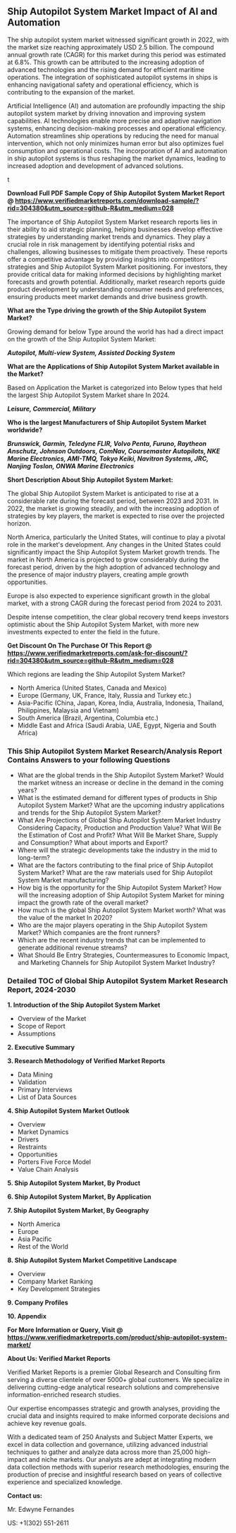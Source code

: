 <h2>Ship Autopilot System Market Impact of AI and Automation</h2><p>The ship autopilot system market witnessed significant growth in 2022, with the market size reaching approximately USD 2.5 billion. The compound annual growth rate (CAGR) for this market during this period was estimated at 6.8%. This growth can be attributed to the increasing adoption of advanced technologies and the rising demand for efficient maritime operations. The integration of sophisticated autopilot systems in ships is enhancing navigational safety and operational efficiency, which is contributing to the expansion of the market.</p><p>Artificial Intelligence (AI) and automation are profoundly impacting the ship autopilot system market by driving innovation and improving system capabilities. AI technologies enable more precise and adaptive navigation systems, enhancing decision-making processes and operational efficiency. Automation streamlines ship operations by reducing the need for manual intervention, which not only minimizes human error but also optimizes fuel consumption and operational costs. The incorporation of AI and automation in ship autopilot systems is thus reshaping the market dynamics, leading to increased adoption and development of advanced solutions.</p>t</p><p id="" class=""><strong>Download Full PDF Sample Copy of Ship Autopilot System Market Report @ <a href="https://www.verifiedmarketreports.com/download-sample/?rid=304380&utm_source=github-R&utm_medium=028" target="_blank">https://www.verifiedmarketreports.com/download-sample/?rid=304380&utm_source=github-R&utm_medium=028</a></strong></p><p>The importance of&nbsp;Ship Autopilot System Market research reports lies in their ability to aid strategic planning, helping businesses develop effective strategies by understanding market trends and dynamics. They play a crucial role in risk management by identifying potential risks and challenges, allowing businesses to mitigate them proactively. These reports offer a competitive advantage by providing insights into competitors' strategies and Ship Autopilot System Market positioning. For investors, they provide critical data for making informed decisions by highlighting market forecasts and growth potential. Additionally, market research reports guide product development by understanding consumer needs and preferences, ensuring products meet market demands and drive business growth.</p><p><strong>What are the&nbsp;Type driving the growth of the Ship Autopilot System Market?</strong></p><p id="" class="">Growing demand for below Type around the world has had a direct impact on the growth of the Ship Autopilot System Market:</p><em><strong>Autopilot, Multi-view System, Assisted Docking System</strong></em></p><strong>What are the&nbsp;Applications&nbsp;of Ship Autopilot System Market available in the Market?</strong></p><p id="" class="">Based on Application the Market is categorized into Below types that held the largest Ship Autopilot System Market share In 2024.</p><em><strong>Leisure, Commercial, Military</strong></em></p><strong>Who is the largest Manufacturers of Ship Autopilot System Market worldwide?</strong></p><p><em><strong>Brunswick, Garmin, Teledyne FLIR, Volvo Penta, Furuno, Raytheon Anschutz, Johnson Outdoors, ComNav, Coursemaster Autopilots, NKE Marine Electronics, AMI-TMQ, Tokyo Keiki, Navitron Systems, JRC, Nanjing Toslon, ONWA Marine Electronics</strong></em></p><p id="" class=""><strong>Short Description About Ship Autopilot System Market:</strong></p><p>The global Ship Autopilot System Market is anticipated to rise at a considerable rate during the forecast period, between 2023 and 2031. In 2022, the market is growing steadily, and with the increasing adoption of strategies by key players, the market is expected to rise over the projected horizon.</p><p>North America, particularly the United States, will continue to play a pivotal role in the market's development. Any changes in the United States could significantly impact the Ship Autopilot System Market growth trends. The market in North America is projected to grow considerably during the forecast period, driven by the high adoption of advanced technology and the presence of major industry players, creating ample growth opportunities.</p><p>Europe is also expected to experience significant growth in the global market, with a strong CAGR during the forecast period from 2024 to 2031.</p><p>Despite intense competition, the clear global recovery trend keeps investors optimistic about the Ship Autopilot System Market, with more new investments expected to enter the field in the future.</p><p id="" class=""><strong>Get Discount On The Purchase Of This Report @ <a href="https://www.verifiedmarketreports.com/ask-for-discount/?rid=304380&utm_source=github-R&utm_medium=028" target="_blank">https://www.verifiedmarketreports.com/ask-for-discount/?rid=304380&utm_source=github-R&utm_medium=028</a></strong></p>Which regions are leading the Ship Autopilot System Market?</p><ul><li>North America (United States, Canada and Mexico)</li><li>Europe (Germany, UK, France, Italy, Russia and Turkey etc.)</li><li>Asia-Pacific (China, Japan, Korea, India, Australia, Indonesia, Thailand, Philippines, Malaysia and Vietnam)</li><li>South America (Brazil, Argentina, Columbia etc.)</li><li>Middle East and Africa (Saudi Arabia, UAE, Egypt, Nigeria and South Africa)</li></ul><h3 id="" class="">This Ship Autopilot System Market Research/Analysis Report Contains Answers to your following Questions</h3><ul><li>What are the global trends in the Ship Autopilot System Market? Would the market witness an increase or decline in the demand in the coming years?</li><li>What is the estimated demand for different types of products in Ship Autopilot System Market? What are the upcoming industry applications and trends for the Ship Autopilot System Market?</li><li>What Are Projections of Global Ship Autopilot System Market Industry Considering Capacity, Production and Production Value? What Will Be the Estimation of Cost and Profit? What Will Be Market Share, Supply and Consumption? What about imports and Export?</li><li>Where will the strategic developments take the industry in the mid to long-term?</li><li>What are the factors contributing to the final price of Ship Autopilot System Market? What are the raw materials used for Ship Autopilot System Market manufacturing?</li><li>How big is the opportunity for the Ship Autopilot System Market? How will the increasing adoption of Ship Autopilot System Market for mining impact the growth rate of the overall market?</li><li>How much is the global Ship Autopilot System Market worth? What was the value of the market In 2020?</li><li>Who are the major players operating in the Ship Autopilot System Market? Which companies are the front runners?</li><li>Which are the recent industry trends that can be implemented to generate additional revenue streams?</li><li>What Should Be Entry Strategies, Countermeasures to Economic Impact, and Marketing Channels for Ship Autopilot System Market Industry?</li></ul><h3 id="" class="">Detailed TOC of Global Ship Autopilot System Market Research Report, 2024-2030</h3><p id="" class=""><strong>1. Introduction of the Ship Autopilot System Market</strong></p><ul><li>Overview of the Market</li><li>Scope of Report</li><li>Assumptions</li></ul><p id="" class=""><strong>2. Executive Summary</strong></p><p id="" class=""><strong>3. Research Methodology of Verified Market Reports</strong></p><ul><li>Data Mining</li><li>Validation</li><li>Primary Interviews</li><li>List of Data Sources</li></ul><p id="" class=""><strong>4. Ship Autopilot System Market Outlook</strong></p><ul><li>Overview</li><li>Market Dynamics</li><li>Drivers</li><li>Restraints</li><li>Opportunities</li><li>Porters Five Force Model</li><li>Value Chain Analysis</li></ul><p id="" class=""><strong>5. Ship Autopilot System Market, By Product</strong></p><p id="" class=""><strong>6. Ship Autopilot System Market, By Application</strong></p><p id="" class=""><strong>7. Ship Autopilot System Market, By Geography</strong></p><ul><li>North America</li><li>Europe</li><li>Asia Pacific</li><li>Rest of the World</li></ul><p id="" class=""><strong>8. Ship Autopilot System Market Competitive Landscape</strong></p><ul><li>Overview</li><li>Company Market Ranking</li><li>Key Development Strategies</li></ul><p id="" class=""><strong>9. Company Profiles</strong></p><p id="" class=""><strong>10. Appendix</strong></p><p id="" class=""><strong>For More Information or Query, Visit @ <a href="https://www.verifiedmarketreports.com/product/ship-autopilot-system-market/" target="_blank">https://www.verifiedmarketreports.com/product/ship-autopilot-system-market/</a></strong></p><p id="" class=""><strong>About Us: Verified Market Reports</strong></p><p id="" class="">Verified Market Reports is a premier Global Research and Consulting firm serving a diverse clientele of over 5000+ global customers. We specialize in delivering cutting-edge analytical research solutions and comprehensive information-enriched research studies.</p><p id="" class="">Our expertise encompasses strategic and growth analyses, providing the crucial data and insights required to make informed corporate decisions and achieve key revenue goals.</p><p id="" class="">With a dedicated team of 250 Analysts and Subject Matter Experts, we excel in data collection and governance, utilizing advanced industrial techniques to gather and analyze data across more than 25,000 high-impact and niche markets. Our analysts are adept at integrating modern data collection methods with superior research methodologies, ensuring the production of precise and insightful research based on years of collective experience and specialized knowledge.</p><p id="" class=""><strong>Contact us:</strong></p><p id="" class="">Mr. Edwyne Fernandes</p><p id="" class="">US: +1(302) 551-2611</p>